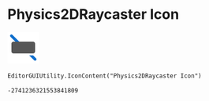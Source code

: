 # Physics2DRaycaster Icon
![](/img/Physics2DRaycaster%20Icon.png)

``` CSharp
EditorGUIUtility.IconContent("Physics2DRaycaster Icon")
```
```
-2741236321553841809
```
